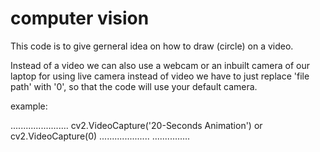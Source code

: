 # computer vision
This code is to give gerneral idea on how to draw (circle) on a video.

Instead of a video we can also use a webcam or an inbuilt camera of our laptop
for using live camera instead of video we have to just replace 'file path' with '0', so that the code will use your default camera.

example:

.......................
cv2.VideoCapture('20-Seconds Animation') or cv2.VideoCapture(0)
....................
...............



